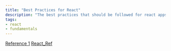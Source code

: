 ```yaml
---
title: "Best Practices for React"
description: "The best practices that should be followed for react apps"
tags:
- react
- fundamentals
---
```


[Reference 1](https://scrimba.com/articles/react-project-structure/#introduction)
[React_Ref](https://legacy.reactjs.org/docs/faq-structure.html)
